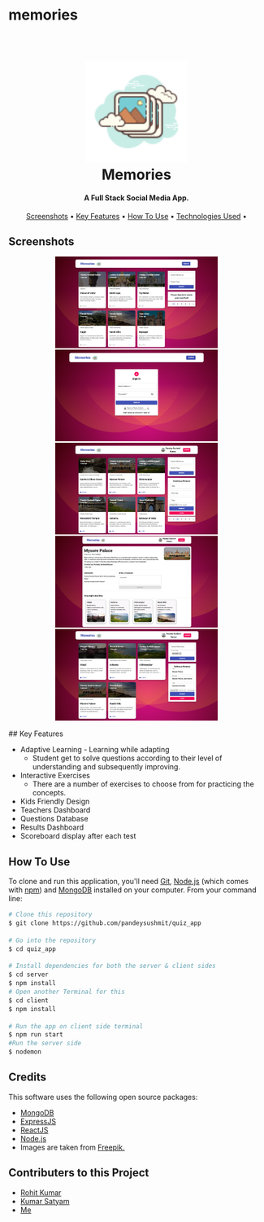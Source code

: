 # memories
<h1 align="center">
  <br>
  <a href=""><img src="https://raw.githubusercontent.com/pandeysushmit/memories/main/client/src/images/favicon.png" alt="Memories" height="200" width="200"></a>
  <br>
  Memories
  <br>
</h1>

<h4 align="center">A Full Stack Social Media App.</h4>

<p align="center">
</p>

<p align="center">
  <a href="#Screenshots">Screenshots</a> •
  <a href="#key-features">Key Features</a> •
  <a href="#how-to-use">How To Use</a> •
  <a href="#credits">Technologies Used</a> •
<!--   <a href="#contributers-to-this-project">Contributors</a> • -->
</p>


## Screenshots

<p align="center">
<img src="https://raw.githubusercontent.com/pandeysushmit/memories/main/screenshots/home_without_login.png" alt="home" height="180" width="320">
<img src="https://raw.githubusercontent.com/pandeysushmit/memories/main/screenshots/Auth.png" alt="auth" height="180" width="320">
<img src="https://raw.githubusercontent.com/pandeysushmit/memories/main/screenshots/pagination.png" alt="pagination" height="180" width="320">
<img src="https://raw.githubusercontent.com/pandeysushmit/memories/main/screenshots/post_details.png" alt="post details" height="180" width="320">
<img src="https://raw.githubusercontent.com/pandeysushmit/memories/main/screenshots/search.png" alt="search" height="180" width="320">
</p>
<!-- <p align="center">
<img src="https://raw.githubusercontent.com/pandeysushmit/memories/main/screenshots/mobile_home.png" alt="search" height="300" width="250">
<img src="https://raw.githubusercontent.com/pandeysushmit/memories/main/screenshots/mobile_page_details.png" alt="search" height="300" width="250">
</p>
 -->
## Key Features

* Adaptive Learning - Learning while adapting
  - Student get to solve questions according to their level of understanding and subsequently improving.
* Interactive Exercises
  - There are a number of exercises to choose from for practicing the concepts.
* Kids Friendly Design  
* Teachers Dashboard
* Questions Database
* Results Dashboard
* Scoreboard display after each test

## How To Use

To clone and run this application, you'll need [Git](https://git-scm.com), [Node.js](https://nodejs.org/en/download/) (which comes with [npm](http://npmjs.com)) and [MongoDB](https://www.mongodb.com/try/download/community) installed on your computer. From your command line:

```bash
# Clone this repository
$ git clone https://github.com/pandeysushmit/quiz_app

# Go into the repository
$ cd quiz_app

# Install dependencies for both the server & client sides
$ cd server
$ npm install
# Open another Terminal for this
$ cd client
$ npm install

# Run the app on client side terminal
$ npm run start
#Run the server side
$ nodemon
```
## Credits

This software uses the following open source packages:

- [MongoDB](https://www.mongodb.com/)
- [ExpressJS](https://expressjs.com/)
- [ReactJS](https://react.dev/)
- [Node.js](https://nodejs.org/)
- Images are taken from <a href="https://www.freepik.com/">Freepik.</a>
## Contributers to this Project
- <a href="https://github.com/rohit-kumar1926">Rohit Kumar</a>
- <a href="https://github.com/kumarcodes3004">Kumar Satyam</a>
- <a href="https://github.com/pandeysushmit">Me</a>
